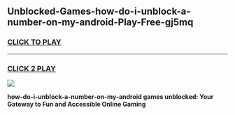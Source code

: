
## Unblocked-Games-how-do-i-unblock-a-number-on-my-android-Play-Free-gj5mq
<h3>
<a href="https://premium76.site?title=how-do-i-unblock-a-number-on-my-android&ref=23A">CLICK TO PLAY</a></h3>
<hr>

<h3>
<a href="https://premium76.site?title=how-do-i-unblock-a-number-on-my-android&ref=23A">CLICK 2 PLAY</a>
  
</h3>

<a href="https://premium76.site?title=how-do-i-unblock-a-number-on-my-android&ref=23A"><img src="https://clearcache.store/games.png"></a>


**how-do-i-unblock-a-number-on-my-android games unblocked: Your Gateway to Fun and Accessible Online Gaming**

